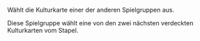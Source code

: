 Wählt die Kulturkarte einer der anderen Spielgruppen aus.

Diese Spielgruppe wählt eine von den zwei nächsten verdeckten Kulturkarten vom Stapel.
